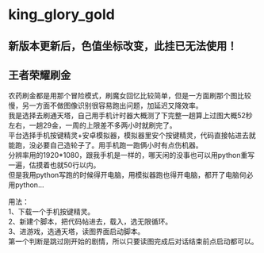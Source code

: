 # king_glory_gold
## 新版本更新后，色值坐标改变，此挂已无法使用！

## 王者荣耀刷金  
农药刷金都是用那个冒险模式，刷魔女回忆比较简单，但是一方面刷那个图比较慢，另一方面不做图像识别很容易跑出问题，加延迟又降效率。  
我是选择去刷通天塔，自己用手机计时器大概测了下完整一趟算上过图大概52秒左右，一趟29金，一周的上限差不多两小时就刷完了。  
平台选择手机按键精灵+安卓模拟器，模拟器里安个按键精灵，代码直接帖进去就能跑，没必要自己造轮子了。用手机跑一跑俩小时有点伤机器。  
分辨率用的1920*1080，跟我手机是一样的，哪天闲的没事也可以用python重写一遍，估摸着也就50行以内。  
但是我用python写跑的时候得开电脑，用模拟器跑也得开电脑，都开了电脑何必用python...  

用法：  
1、下载一个手机按键精灵。  
2、新建个脚本，把代码帖进去，载入，选无限循环。  
3、进游戏，选通天塔，读图界面启动脚本。  
第一个判断是跳过刚开始的剧情，所以只要读图完成后对话结束前点启动都可以。  
